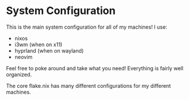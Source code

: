 # System Configuration
This is the main system configuration for all of my machines! I use:
- nixos
- i3wm (when on x11)
- hyprland (when on wayland)
- neovim

Feel free to poke around and take what you need! Everything is fairly well organized.

The core flake.nix has many different configurations for my different machines.
